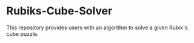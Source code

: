 # Rubiks-Cube-Solver
This repository provides users with an algorithm to solve a given Rubik's cube puzzle.
